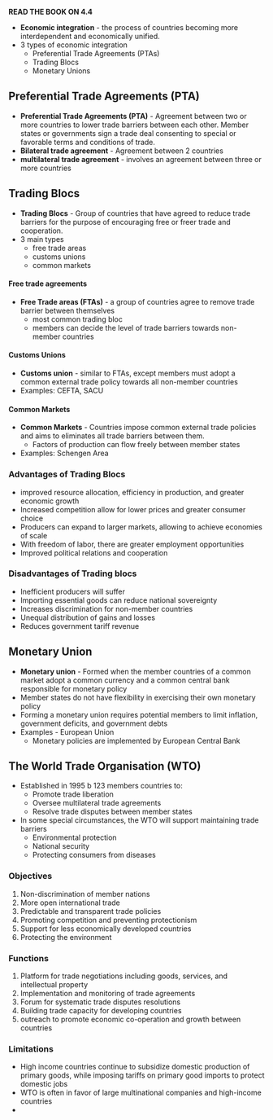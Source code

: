 **READ THE BOOK ON 4.4**
- **Economic integration** - the process of countries becoming more interdependent and economically unified. 
- 3 types of economic integration
	- Preferential Trade Agreements (PTAs)
	- Trading Blocs
	- Monetary Unions
## Preferential Trade Agreements (PTA)
- **Preferential Trade Agreements (PTA)** -  Agreement between two or more countries to lower trade barriers between each other. Member states or governments sign a trade deal consenting to special or favorable terms and conditions of trade. 
- **Bilateral trade agreement** - Agreement between 2 countries
- **multilateral trade agreement** - involves an agreement between three or more countries
## Trading Blocs 
- **Trading Blocs** - Group of countries that have agreed to reduce trade barriers for the purpose of encouraging free or freer trade and cooperation.
- 3 main types
	- free trade areas
	- customs unions 
	- common markets
#### Free trade agreements
- **Free Trade areas (FTAs)** - a group of countries agree to remove trade barrier between themselves
	- most common trading bloc
	- members can decide the level of trade barriers towards non-member countries
#### Customs Unions
- **Customs union** - similar to FTAs, except members must adopt a common external trade policy towards all non-member countries
- Examples: CEFTA, SACU
#### Common Markets
- **Common Markets** - Countries impose common external trade policies and aims to eliminates all trade barriers between them. 
	- Factors of production can flow freely between member states
- Examples: Schengen Area
### Advantages of Trading Blocs 
- improved resource allocation, efficiency in production, and greater economic growth 
- Increased competition allow for lower prices and greater consumer choice
- Producers can expand to larger markets, allowing to achieve economies of scale
- With freedom of labor, there are greater employment opportunities
- Improved political relations and cooperation
### Disadvantages of Trading blocs
- Inefficient producers will suffer
- Importing essential goods can reduce national sovereignty 
- Increases discrimination for non-member countries 
- Unequal distribution of gains and losses
- Reduces government tariff revenue 
## Monetary Union 
- **Monetary union** - Formed when the member countries of a common market adopt a common currency and a common central bank responsible for monetary policy 
- Member states do not have flexibility in exercising their own monetary policy 
- Forming a monetary union requires potential members to limit inflation, government deficits, and government debts
- Examples  - European Union 
	- Monetary policies are implemented by European Central Bank 
## The World Trade Organisation (WTO)
- Established in 1995 b 123 members countries to:
	- Promote trade liberation
	- Oversee multilateral trade agreements
	- Resolve trade disputes between member states
- In some special circumstances, the WTO will support maintaining trade barriers
	- Environmental protection
	- National security
	- Protecting consumers from diseases
### Objectives
1. Non-discrimination of member nations
2. More open international trade
3. Predictable and transparent trade policies 
4. Promoting competition and preventing protectionism 
5. Support for less economically developed countries
6. Protecting the environment
### Functions
1. Platform for trade negotiations including goods, services, and intellectual property
2. Implementation and monitoring of trade agreements
3. Forum for systematic trade disputes resolutions
4. Building trade capacity for developing countries
5. outreach to promote economic co-operation and growth between countries
### Limitations
- High income countries continue to subsidize domestic production of primary goods, while imposing tariffs on primary good imports to protect domestic jobs
- WTO is often in favor of large multinational companies and high-income countries 
- 